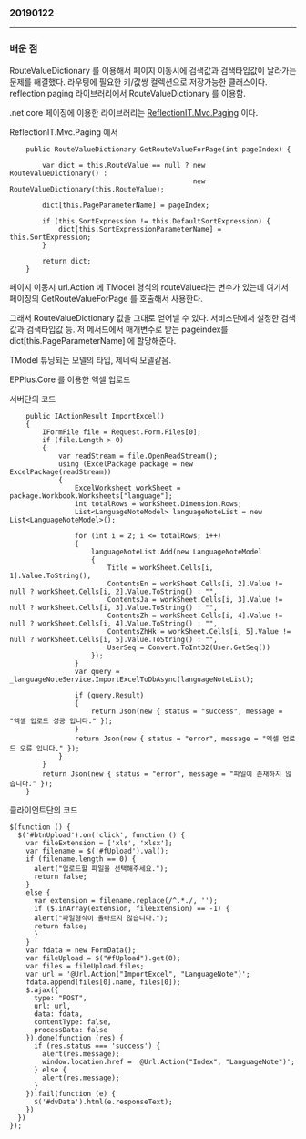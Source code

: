 ### 20190122
---
### 배운 점

RouteValueDictionary 를 이용해서 페이지 이동시에 검색값과 검색타입값이 날라가는 문제를 해결했다.
라우팅에 필요한 키/값쌍 컬렉션으로 저장가능한 클래스이다.
reflection paging 라이브러리에서 RouteValueDictionary 를 이용함.

.net core 페이징에 이용한 라이브러리는 [ReflectionIT.Mvc.Paging](https://github.com/sonnemaf/ReflectionIT.Mvc.Paging) 이다.

ReflectionIT.Mvc.Paging 에서
```{.cs}
    public RouteValueDictionary GetRouteValueForPage(int pageIndex) {

        var dict = this.RouteValue == null ? new RouteValueDictionary() :
                                             new RouteValueDictionary(this.RouteValue);

        dict[this.PageParameterName] = pageIndex;

        if (this.SortExpression != this.DefaultSortExpression) {
            dict[this.SortExpressionParameterName] = this.SortExpression;
        }

        return dict;
    }
```
페이지 이동시 url.Action 에 TModel 형식의 routeValue라는 변수가 있는데 여기서 페이징의 GetRouteValueForPage 를 호출해서 사용한다.

그래서 RouteValueDictionary 값을 그대로 얻어낼 수 있다. 서비스단에서 설정한 검색값과 검색타입값 등. 저 메서드에서 매개변수로 받는 pageindex를 dict[this.PageParameterName] 에 할당해준다.

TModel 튜닝되는 모델의 타입, 제네릭 모델같음.

EPPlus.Core 를 이용한 엑셀 업로드

서버단의 코드

```{.cs}
    public IActionResult ImportExcel()
    {
        IFormFile file = Request.Form.Files[0];
        if (file.Length > 0)
        {
            var readStream = file.OpenReadStream();
            using (ExcelPackage package = new ExcelPackage(readStream))
            {
                ExcelWorksheet workSheet = package.Workbook.Worksheets["language"];
                int totalRows = workSheet.Dimension.Rows;
                List<LanguageNoteModel> languageNoteList = new List<LanguageNoteModel>();

                for (int i = 2; i <= totalRows; i++)
                {
                    languageNoteList.Add(new LanguageNoteModel
                    {
                        Title = workSheet.Cells[i, 1].Value.ToString(),
                        ContentsEn = workSheet.Cells[i, 2].Value != null ? workSheet.Cells[i, 2].Value.ToString() : "",
                        ContentsJa = workSheet.Cells[i, 3].Value != null ? workSheet.Cells[i, 3].Value.ToString() : "",
                        ContentsZh = workSheet.Cells[i, 4].Value != null ? workSheet.Cells[i, 4].Value.ToString() : "",
                        ContentsZhHk = workSheet.Cells[i, 5].Value != null ? workSheet.Cells[i, 5].Value.ToString() : "",
                        UserSeq = Convert.ToInt32(User.GetSeq())
                    });
                }
                var query = _languageNoteService.ImportExcelToDbAsync(languageNoteList);

                if (query.Result)
                {
                    return Json(new { status = "success", message = "엑셀 업로드 성공 입니다." });
                }
                return Json(new { status = "error", message = "엑셀 업로드 오류 입니다." });
            }
        }
        return Json(new { status = "error", message = "파일이 존재하지 않습니다." });
    }
```

클라이언트단의 코드

```{.javascript}
$(function () {
  $('#btnUpload').on('click', function () {
    var fileExtension = ['xls', 'xlsx'];
    var filename = $('#fUpload').val();
    if (filename.length == 0) {
      alert("업로드할 파일을 선택해주세요.");
      return false;
    }
    else {
      var extension = filename.replace(/^.*./, '');
      if ($.inArray(extension, fileExtension) == -1) {
      alert("파일형식이 올바르지 않습니다.");
      return false;
      }
    }
    var fdata = new FormData();
    var fileUpload = $("#fUpload").get(0);
    var files = fileUpload.files;
    var url = '@Url.Action("ImportExcel", "LanguageNote")';
    fdata.append(files[0].name, files[0]);
    $.ajax({
      type: "POST",
      url: url,
      data: fdata,
      contentType: false,
      processData: false
    }).done(function (res) {
      if (res.status === 'success') {
        alert(res.message);
        window.location.href = '@Url.Action("Index", "LanguageNote")';
      } else {
        alert(res.message);
      }
    }).fail(function (e) {
      $('#dvData').html(e.responseText);
    })
  })
});
```
